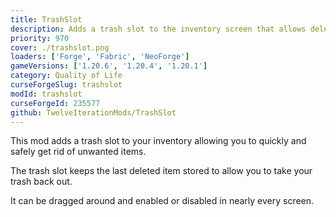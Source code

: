 ```yaml
---
title: TrashSlot
description: Adds a trash slot to the inventory screen that allows deletion of unwanted items.
priority: 970
cover: ./trashslot.png
loaders: ['Forge', 'Fabric', 'NeoForge']
gameVersions: ['1.20.6', '1.20.4', '1.20.1']
category: Quality of Life
curseForgeSlug: trashslot
modId: trashslot
curseForgeId: 235577
github: TwelveIterationMods/TrashSlot
---
```


This mod adds a trash slot to your inventory allowing you to quickly and safely get rid of unwanted items.

The trash slot keeps the last deleted item stored to allow you to take your trash back out.

It can be dragged around and enabled or disabled in nearly every screen.